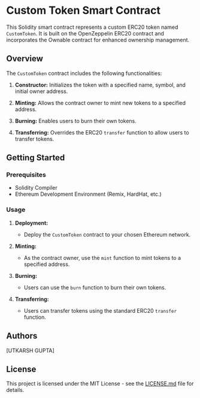 # Custom Token Smart Contract

This Solidity smart contract represents a custom ERC20 token named `CustomToken`. It is built on the OpenZeppelin ERC20 contract and incorporates the Ownable contract for enhanced ownership management.

## Overview

The `CustomToken` contract includes the following functionalities:

1. **Constructor:** Initializes the token with a specified name, symbol, and initial owner address.

2. **Minting:** Allows the contract owner to mint new tokens to a specified address.

3. **Burning:** Enables users to burn their own tokens.

4. **Transferring:** Overrides the ERC20 `transfer` function to allow users to transfer tokens.

## Getting Started

### Prerequisites

- Solidity Compiler
- Ethereum Development Environment (Remix, HardHat, etc.)

### Usage

1. **Deployment:**
   - Deploy the `CustomToken` contract to your chosen Ethereum network.

2. **Minting:**
   - As the contract owner, use the `mint` function to mint tokens to a specified address.

3. **Burning:**
   - Users can use the `burn` function to burn their own tokens.

4. **Transferring:**
   - Users can transfer tokens using the standard ERC20 `transfer` function.

## Authors

[UTKARSH GUPTA]

## License

This project is licensed under the MIT License - see the [LICENSE.md](LICENSE.md) file for details.
